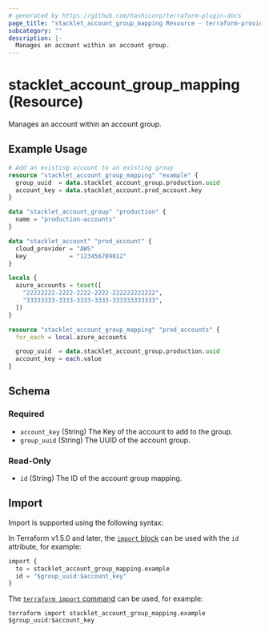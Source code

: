 ```yaml
---
# generated by https://github.com/hashicorp/terraform-plugin-docs
page_title: "stacklet_account_group_mapping Resource - terraform-provider-stacklet"
subcategory: ""
description: |-
  Manages an account within an account group.
---
```


# stacklet_account_group_mapping (Resource)

Manages an account within an account group.

## Example Usage

```terraform
# Add an existing account to an existing group
resource "stacklet_account_group_mapping" "example" {
  group_uuid  = data.stacklet_account_group.production.uuid
  account_key = data.stacklet_account.prod_account.key
}

data "stacklet_account_group" "production" {
  name = "production-accounts"
}

data "stacklet_account" "prod_account" {
  cloud_provider = "AWS"
  key            = "123456789012"
}

locals {
  azure_accounts = toset([
    "22222222-2222-2222-2222-222222222222",
    "33333333-3333-3333-3333-333333333333",
  ])
}

resource "stacklet_account_group_mapping" "prod_accounts" {
  for_each = local.azure_accounts

  group_uuid  = data.stacklet_account_group.production.uuid
  account_key = each.value
}
```

<!-- schema generated by tfplugindocs -->
## Schema

### Required

- `account_key` (String) The Key of the account to add to the group.
- `group_uuid` (String) The UUID of the account group.

### Read-Only

- `id` (String) The ID of the account group mapping.

## Import

Import is supported using the following syntax:

In Terraform v1.5.0 and later, the [`import` block](https://developer.hashicorp.com/terraform/language/import) can be used with the `id` attribute, for example:

```terraform
import {
  to = stacklet_account_group_mapping.example
  id = "$group_uuid:$account_key"
}
```

The [`terraform import` command](https://developer.hashicorp.com/terraform/cli/commands/import) can be used, for example:

```shell
terraform import stacklet_account_group_mapping.example $group_uuid:$account_key
```
